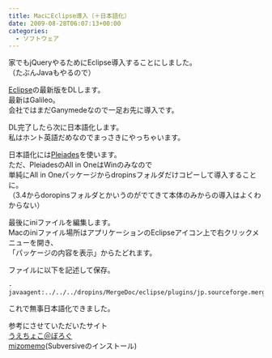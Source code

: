 ```yaml
---
title: MacにEclipse導入（＋日本語化）
date: 2009-08-28T06:07:13+00:00
categories:
  - ソフトウェア
---
```

家でもjQueryやるためにEclipse導入することにしました。  
（たぶんJavaもやるので）

[Eclipse][1]の最新版をDLします。  
最新はGalileo。  
会社ではまだGanymedeなので一足お先に導入です。

DL完了したら次に日本語化します。  
私はホント英語だめなのでまっさきにやっちゃいます。

日本語化には[Pleiades][2]を使います。  
ただ、PleiadesのAll in OneはWinのみなので  
単純にAll in Oneパッケージからdropinsフォルダだけコピーして導入することに。  
（3.4からdoropinsフォルダとかいうのがでてきて本体のみからの導入はよくわからない）

最後にiniファイルを編集します。  
Macのiniファイル場所はアプリケーションのEclipseアイコン上で右クリックメニューを開き、  
「パッケージの内容を表示」からたどれます。

ファイルに以下を記述して保存。

```
-javaagent:../../../dropins/MergeDoc/eclipse/plugins/jp.sourceforge.mergedoc.pleiades/pleiades.jar
```

これで無事日本語化できました。

参考にさせていただいたサイト  
[うえちょこ＠ぼろぐ][3]  
[mizomemo][4](Subversiveのインストール)

 [1]: http://www.eclipse.org/
 [2]: http://mergedoc.sourceforge.jp/
 [3]: http://labs.uechoco.com/blog/2009/04/mac-eclipse-install-pleiades-japanese.html
 [4]: http://mizomemo.blogspot.com/2008/11/eclipse-ganymede-subversive-wo.html
